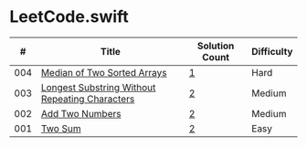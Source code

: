 # LeetCode.swift
|  #  | Title | Solution Count | Difficulty | 
| --- | --- | --- | --- |
| 004 | [Median of Two Sorted Arrays](https://leetcode.com/problems/median-of-two-sorted-arrays/) | [1](./playgrounds/004.MedianOfTwoArrays.playground/Contents.swift) | Hard |
| 003 |  [Longest Substring Without Repeating Characters](https://leetcode.com/problems/longest-substring-without-repeating-characters/) |[2](./playgrounds/003.LongestSubString.playground/Contents.swift) | Medium |
| 002 | [Add Two Numbers](https://leetcode.com/problems/add-two-numbers/) | [2](./playgrounds/002.AddTwoNumbers.playground/Contents.swift) | Medium |
| 001 | [Two Sum](https://leetcode.com/problems/two-sum/) | [2](./playgrounds/001.TowSum.playground/Contents.swift) | Easy |